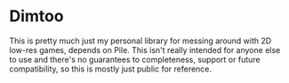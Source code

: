 # Dimtoo

This is pretty much just my personal library for messing around with 2D low-res games, depends on Pile. This isn't really intended for anyone else to use and there's no guarantees to completeness, support or future compatibility, so this is mostly just public for reference.